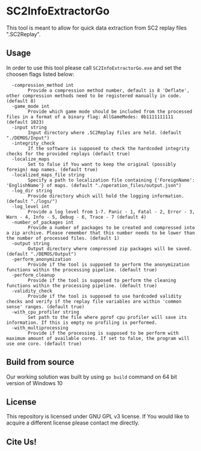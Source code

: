 # SC2InfoExtractorGo

This tool is meant to allow for quick data extraction from SC2 replay files ".SC2Replay".

## Usage

In order to use this tool please call ```SC2InfoExtractorGo.exe``` and set the choosen flags listed below:

```
  -compression_method int
    	Provide a compression method number, default is 8 'Deflate', other compression methods need to be registered manually in code. (default 8)
  -game_mode int
    	Provide which game mode should be included from the processed files in a format of a binary flag: AllGameModes: 0b1111111111 (default 1023)
  -input string
    	Input directory where .SC2Replay files are held. (default "./DEMOS/Input")
  -integrity_check
    	If the software is supposed to check the hardcoded integrity checks for the provided replays (default true)
  -localize_maps
    	Set to false if You want to keep the original (possibly foreign) map names. (default true)
  -localized_maps_file string
    	Specify a path to localization file containing {'ForeignName': 'EnglishName'} of maps. (default "./operation_files/output.json")
  -log_dir string
    	Provide directory which will hold the logging information. (default "./logs/")
  -log_level int
    	Provide a log level from 1-7. Panic - 1, Fatal - 2, Error - 3, Warn - 4, Info - 5, Debug - 6, Trace - 7 (default 4)
  -number_of_packages int
    	Provide a number of packages to be created and compressed into a zip archive. Please remember that this number needs to be lower than the number of processed files. (default 1)
  -output string
    	Output directory where compressed zip packages will be saved. (default "./DEMOS/Output")
  -perform_anonymization
    	Provide if the tool is supposed to perform the anonymization functions within the processing pipeline. (default true)
  -perform_cleanup
    	Provide if the tool is supposed to perform the cleaning functions within the processing pipeline. (default true)
  -validity_check
    	Provide if the tool is supposed to use hardcoded validity checks and verify if the replay file variables are within 'common sense' ranges. (default true)
  -with_cpu_profiler string
    	Set path to the file where pprof cpu profiler will save its information. If this is empty no profiling is performed.
  -with_multiprocessing
    	Provide if the processing is supposed to be perform with maximum amount of available cores. If set to false, the program will use one core. (default true)
```


## Build from source

Our working solution was built by using ```go build``` command on 64 bit version of Windows 10

## License

This repository is licensed under GNU GPL v3 license. If You would like to acquire a different license please contact me directly.

## Cite Us!
